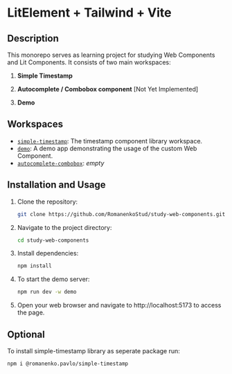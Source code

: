 # LitElement + Tailwind + Vite

## Description

This monorepo serves as learning project for studying Web Components and Lit Components. It consists of two main workspaces:

1. **Simple Timestamp**

2. **Autocomplete / Combobox component** [Not Yet Implemented]

3. **Demo**

## Workspaces

- [`simple-timestamp`](./packages/simple-timestamp): The timestamp component library workspace.
- [`demo`](./packages/demo): A demo app demonstrating the usage of the custom Web Component.
- [`autocomplete-combobox`](./packages/autocomplete-combobox): *empty*

## Installation and Usage

1. Clone the repository:

   ```sh
   git clone https://github.com/RomanenkoStud/study-web-components.git
   ```

2. Navigate to the project directory:

    ```sh
    cd study-web-components
    ```

3. Install dependencies:

    ```sh
    npm install
    ```

4. To start the demo server:
    
    ```sh
    npm run dev -w demo
    ```

5. Open your web browser and navigate to http://localhost:5173 to access the page.

## Optional

To install simple-timestamp library as seperate package run:

```sh
npm i @romanenko.pavlo/simple-timestamp
```

